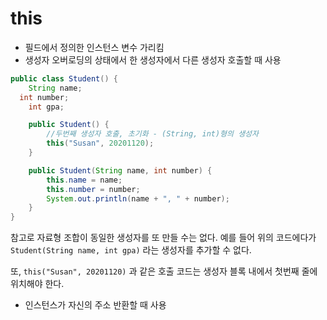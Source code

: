 # this

- 필드에서 정의한 인스턴스 변수 가리킴
- 생성자 오버로딩의 상태에서 한 생성자에서 다른 생성자 호출할 때 사용

```java
public class Student() {
	String name;
  int number;
	int gpa;

	public Student() {
		//두번째 생성자 호출, 초기화 - (String, int)형의 생성자
		this("Susan", 20201120);
	}

	public Student(String name, int number) {
		this.name = name;
		this.number = number;
		System.out.println(name + ", " + number);
	}
}
```

참고로 자료형 조합이 동일한 생성자를 또 만들 수는 없다. 예를 들어 위의 코드에다가 `Student(String name, int gpa)` 라는 생성자를 추가할 수 없다.

또, `this("Susan", 20201120)` 과 같은 호출 코드는 생성자 블록 내에서 첫번째 줄에 위치해야 한다.

- 인스턴스가 자신의 주소 반환할 때 사용
